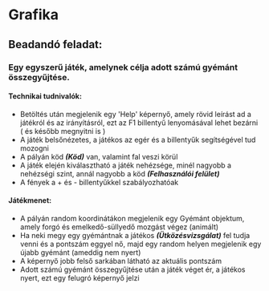 # Grafika
## Beadandó feladat:  
### Egy egyszerű játék, amelynek célja adott számú gyémánt összegyűjtése.
#### Technikai tudnivalók:
* Betöltés után megjelenik egy 'Help' képernyő, amely rövid leírást ad a játékról és az irányításról, ezt az F1 billentyű lenyomásával lehet bezárni ( és később megnyitni is )
* A játék belsőnézetes, a játékos az egér és a billentyűk segítségével tud mozogni  
* A pályán köd **_(Köd)_** van, valamint fal veszi körül
* A játék elején kiválasztható a játék nehézsége, minél nagyobb a nehézségi szint, annál nagyobb a köd **_(Felhasználói felület)_**
* A fények a + és - billentyűkkel szabályozhatóak
#### Játékmenet:
* A pályán random koordinátákon megjelenik egy Gyémánt objektum, amely forgó és emelkedő-süllyedő mozgást végez (animált)
* Ha neki megy egy gyémántnak a játékos **_(Ütközésvizsgálat)_** fel tudja venni és a pontszám eggyel nő, majd egy random helyen megjelenik egy újabb gyémánt (ameddig nem nyert)
* A képernyő jobb felső sarkában látható az aktuális pontszám
* Adott számú gyémánt összegyűjtése után a játék véget ér, a játékos nyert, ezt egy felugró képernyő jelzi
